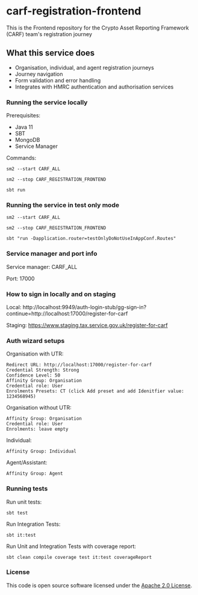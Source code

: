 # carf-registration-frontend

This is the Frontend repository for the Crypto Asset Reporting Framework (CARF) team's registration journey

## What this service does
- Organisation, individual, and agent registration journeys
- Journey navigation
- Form validation and error handling
- Integrates with HMRC authentication and authorisation services

### Running the service locally

Prerequisites:
- Java 11
- SBT
- MongoDB
- Service Manager

Commands:
```
sm2 --start CARF_ALL
```
```
sm2 --stop CARF_REGISTRATION_FRONTEND 
```
```
sbt run
```

### Running the service in test only mode
```
sm2 --start CARF_ALL
```
```
sm2 --stop CARF_REGISTRATION_FRONTEND
```
```
sbt "run -Dapplication.router=testOnlyDoNotUseInAppConf.Routes"
```

### Service manager and port info

Service manager: CARF_ALL

Port: 17000

### How to sign in locally and on staging

Local: 
http://localhost:9949/auth-login-stub/gg-sign-in?continue=http://localhost:17000/register-for-carf

Staging:
https://www.staging.tax.service.gov.uk/register-for-carf

### Auth wizard setups
Organisation with UTR:
```
Redirect URL: http://localhost:17000/register-for-carf
Credential Strength: Strong
Confidence Level: 50
Affinity Group: Organisation
Credential role: User
Enrolments Presets: CT (click Add preset and add Idenitfier value: 1234568945)
```

Organisation without UTR:
```
Affinity Group: Organisation
Credential role: User
Enrolments: leave empty
```

Individual:
```
Affinity Group: Individual
```

Agent/Assistant:
```
Affinity Group: Agent
```

### Running tests
Run unit tests:
```
sbt test
```
Run Integration Tests:
```
sbt it:test
```
Run Unit and Integration Tests with coverage report:
```
sbt clean compile coverage test it:test coverageReport
```
### License

This code is open source software licensed under the [Apache 2.0 License]("http://www.apache.org/licenses/LICENSE-2.0.html").